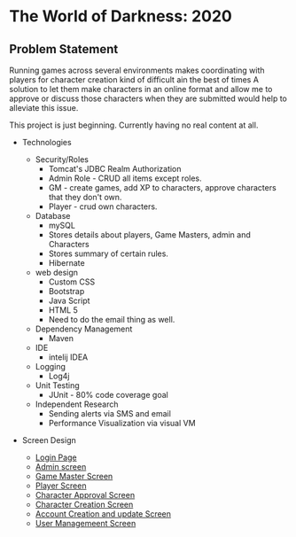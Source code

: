 # The World of Darkness: 2020

## Problem Statement

Running games across several environments makes coordinating with players for character creation kind of difficult ain the best of times   A solution to let them make characters in an online format and allow me to approve or discuss those characters when they are submitted would help to alleviate this issue. 

This project is just beginning.  Currently having no real content at all.

* Technologies
    * Security/Roles
      * Tomcat's JDBC Realm Authorization
      * Admin Role - CRUD all items except roles.
      * GM - create games, add XP to characters, approve characters that they don't own.
      * Player - crud own characters.
   * Database
     * mySQL
     * Stores details about players, Game Masters, admin and Characters
     * Stores summary of certain rules.
     * Hibernate
   * web design
     * Custom CSS
     * Bootstrap
     * Java Script
     * HTML 5      
     * Need to do the email thing as well.
   * Dependency Management
     * Maven
   * IDE
     * intelij IDEA
   * Logging
     * Log4j 
   * Unit Testing
     * JUnit - 80% code coverage goal
   * Independent Research
     * Sending alerts via SMS and email
     * Performance Visualization via visual VM
    
    
    
   

* Screen Design
  * [Login Page](Screen_Design/Login.png)
  * [Admin screen](Screen_Design/admin_screen.png)
  * [Game Master Screen](Screen_Design/GM_screen.png)
  * [Player Screen](Screen_Design/player_screen.png)
  * [Character Approval Screen](Screen_Design/character_aproval_screen.png)
  * [Character Creation Screen](Screen_Design/character_creation_screen.png)
  * [Account Creation and update Screen](Screen_Design/create_update_account_screen.png)
  * [User Managemeent Screen](Screen_Design/user_manager_screen.png)
      